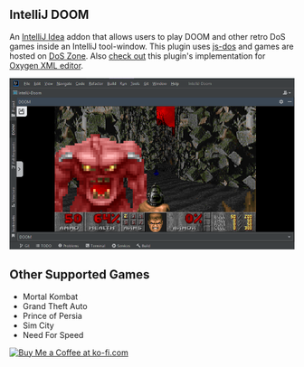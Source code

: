 IntelliJ DOOM
---
<!-- Plugin description -->
An [IntelliJ Idea](https://www.jetbrains.com/idea/) addon that allows users to play DOOM and other retro DoS games inside an IntelliJ tool-window.
This plugin uses [js-dos](https://github.com/caiiiycuk/js-dos) and games are hosted on [DoS Zone](https://dos.zone/). Also [check out](https://github.com/KOTerra/oxygen-addon-doom) this plugin's implementation for [Oxygen XML editor](https://www.oxygenxml.com/).

![DOOM](doc/doomss.png)
## Other Supported Games

- Mortal Kombat
- Grand Theft Auto
- Prince of Persia
- Sim City
- Need For Speed
  
<div/>
<a href='https://ko-fi.com/Y8Y1OAV70' target='_blank'><img height='36' style='border:0px;height:36px;' src='https://storage.ko-fi.com/cdn/kofi4.png?v=3' border='0' alt='Buy Me a Coffee at ko-fi.com' /></a>
<!-- Plugin description end -->

